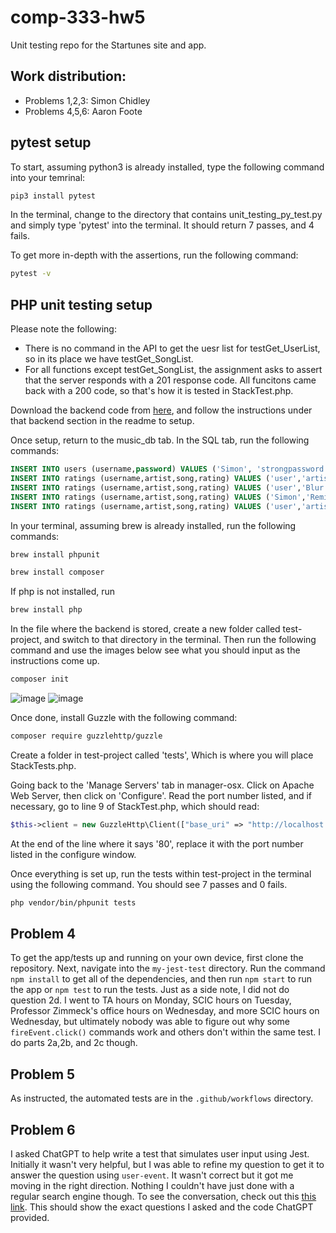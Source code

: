 # comp-333-hw5
Unit testing repo for the Startunes site and app.

## Work distribution:
- Problems 1,2,3: Simon Chidley
- Problems 4,5,6: Aaron Foote

## pytest setup
To start, assuming python3 is already installed, type the following command into your temrinal:
```bash
pip3 install pytest
```
In the terminal, change to the directory that contains unit_testing_py_test.py and simply type 'pytest' into the terminal. It should return 7 passes, and 4 fails.

To get more in-depth with the assertions, run the following command:
```bash
pytest -v
```

## PHP unit testing setup
Please note the following:
- There is no command in the API to get the uesr list for testGet_UserList, so in its place we have testGet_SongList.
- For all functions except testGet_SongList, the assignment asks to assert that the server responds with a 201 response code. All funcitons came back with a 200 code, so that's how it is tested in StackTest.php.

Download the backend code from [here](https://github.com/SimChid/comp-333-hw3), and follow the instructions under that backend section in the readme to setup.

Once setup, return to the music_db tab. In the SQL tab, run the following commands:
```sql
INSERT INTO users (username,password) VALUES ('Simon', 'strongpassword');
INSERT INTO ratings (username,artist,song,rating) VALUES ('user','artist1','song1',1);
INSERT INTO ratings (username,artist,song,rating) VALUES ('user','Blur','Song 2',5);
INSERT INTO ratings (username,artist,song,rating) VALUES ('Simon','Remi Wolf','Photo ID',4);
INSERT INTO ratings (username,artist,song,rating) VALUES ('user','artist4','song4',1);
```
In your terminal, assuming brew is already installed, run the following commands:
```bash
brew install phpunit
```
```bash
brew install composer
```
If php is not installed, run
```bash
brew install php
```
In the file where the backend is stored, create a new folder called test-project, and switch to that directory in the terminal. Then run the following command and use the images below see what you should input as the instructions come up.
```bash
composer init
```

![image](https://github.com/SimChid/comp-333-hw5/assets/144281352/bf3fc890-2e24-4bda-84a3-03f4a5071e5f)
![image](https://github.com/SimChid/comp-333-hw5/assets/144281352/5060c335-7cf6-45ca-9def-f9a00138ead2)

Once done, install Guzzle with the following command:
```bash
composer require guzzlehttp/guzzle
```
Create a folder in test-project called 'tests', Which is where you will place StackTests.php.

Going back to the 'Manage Servers' tab in manager-osx. Click on Apache Web Server, then click on 'Configure'. Read the port number listed, and if necessary, go to line 9 of StackTest.php, which should read:
```php
$this->client = new GuzzleHttp\Client(["base_uri" => "http://localhost:80"]);
```
At the end of the line where it says '80', replace it with the port number listed in the configure window.

Once everything is set up, run the tests within test-project in the terminal using the following command. You should see 7 passes and 0 fails.
```bash
php vendor/bin/phpunit tests
```
## Problem 4

To get the app/tests up and running on your own device, first clone the repository. Next, navigate into the `my-jest-test` directory. Run the command `npm install` to get all of the dependencies, and then run `npm start` to run the app or `npm test` to run the tests. Just as a side note, I did not  do question 2d. I went to TA hours on Monday, SCIC hours on Tuesday, Professor Zimmeck's office hours on Wednesday, and more SCIC hours on Wednesday, but ultimately nobody was able to figure out why some `fireEvent.click()` commands work and others don't within the same test. I do parts 2a,2b, and 2c though.
## Problem 5
As instructed, the automated tests are in the `.github/workflows` directory.
## Problem 6

I asked ChatGPT to help write a test that simulates user input using Jest. Initially it wasn't very helpful, but I was able to refine my question to get it to answer the question using `user-event`. It wasn't correct but it got me moving in the right direction. Nothing I couldn't have just done with a regular search engine though. To see the conversation, check out this [this link](https://chat.openai.com/share/5725218a-8fed-4475-b00e-7ad949e9de50). This should show the exact questions I asked and the code ChatGPT provided.
